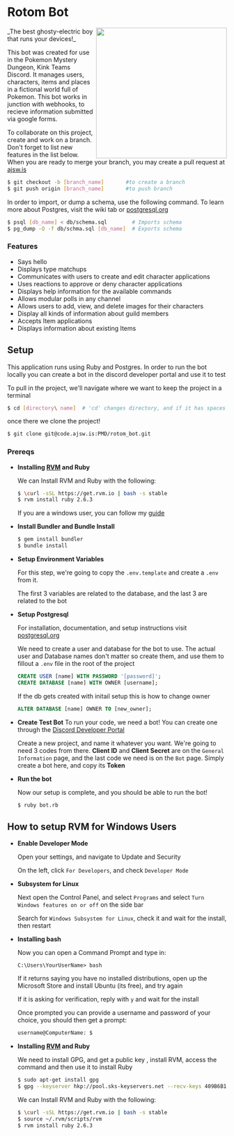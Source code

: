 # Rotom Bot
<img align= 'right' width="300" src= "https://d111vui60acwyt.cloudfront.net/product_photos/53054708/52_Rotom_original.png">
_The best ghosty-electric boy that runs your devices!_

This bot was created for use in the Pokemon Mystery Dungeon, Kink Teams Discord.
It manages users, characters, items and places in a fictional world full of
Pokemon. This bot works in junction with webhooks, to recieve information
submitted via google forms.

To collaborate on this project, create and work on a branch. Don't forget to
list new features in the list below. When you are ready to merge your branch,
you may create a pull request at [ajsw.is](https://code.ajsw.is/PMD/rotom_bot)

```bash
$ git checkout -b [branch_name]       #to create a branch
$ git push origin [branch_name]       #to push branch
```

In order to import, or dump a schema, use the following command. To learn more about
Postgres, visit the wiki tab or [postgresql.org](https://www.postgresql.org/docs/)
```bash
$ psql [db_name] < db/schema.sql        # Imports schema
$ pg_dump -O -f db/schma.sql [db_name]  # Exports schema
```

### Features
  * Says hello
  * Displays type matchups
  * Communicates with users to create and edit character applications
  * Uses reactions to approve or deny character applications
  * Displays help information for the available commands
  * Allows modular polls in any channel
  * Allows users to add, view, and delete images for their characters
  * Display all kinds of information about guild members
  * Accepts Item applications
  * Displays information about existing Items

## Setup
This application runs using Ruby and Postgres. In order to run the bot locally
you can create a bot in the discord developer portal and use it to test

To pull in the project, we'll navigate where we want to keep the project in a
terminal

```bash
$ cd [directory\ name]  # 'cd' changes directory, and if it has spaces '\' is the escape character
```

once there we clone the project!

```bash
$ git clone git@code.ajsw.is:PMD/rotom_bot.git
```

### Prereqs
  * __Installing [RVM](https://rvm.io/rvm/install) and Ruby__

    We can Install RVM and Ruby with the following:

    ```bash
    $ \curl -sSL https://get.rvm.io | bash -s stable
    $ rvm install ruby 2.6.3
    ```

    If you are a windows user, you can follow my [guide](#how-to-setup-rvm-for-windows-users)

  * __Install Bundler and Bundle Install__

    ```bash
    $ gem install bundler
    $ bundle install
    ```

  * __Setup Environment Variables__

    For this step, we're going to copy the `.env.template` and create a `.env`
    from it.

    The first 3 variables are related to the database, and the last 3 are
    related to the bot

  * __Setup Postgresql__

    For installation, documentation, and setup instructions
    visit [postgresql.org](https://www.postgresql.org/download/)

    We need to create a user and database for the bot to use. The actual user
    and Database names don't matter so create them, and use them to fillout a
    `.env` file in the root of the project

    ```sql
    CREATE USER [name] WITH PASSWORD '[password]';
    CREATE DATABASE [name] WITH OWNER [username];
    ```

    If the db gets created with initail setup this is how to change owner

    ```sql
    ALTER DATABASE [name] OWNER TO [new_owner];
    ```

  * __Create Test Bot__
    To run your code, we need a bot! You can create one through the
    [Discord Developer Portal](https://discordapp.com/developers/applications/)

    Create a new project, and name it whatever you want. We're going to need 3
    codes from there. **Client ID** and **Client Secret** are on the `General
    Information` page, and the last code we need is on the `Bot` page. Simply
    create a bot here, and copy its **Token**


  * __Run the bot__

    Now our setup is complete, and you should be able to run the bot!

    ```bash
    $ ruby bot.rb
    ```

## How to setup RVM for Windows Users
  * __Enable Developer Mode__

    Open your settings, and navigate to Update and Security

    On the left, click `For Developers`, and check `Developer Mode`

  * __Subsystem for Linux__

    Next open the Control Panel, and select `Programs`
    and select `Turn Windows features on or off` on the side bar

    Search for `Windows Subsystem for Linux`, check it and wait for the
    install, then restart

  * __Installing bash__

    Now you can open a Command Prompt and type in:
    ```
    C:\Users\YourUserName> bash
    ```
    If it returns saying you have no installed distributions, open up the
    Microsoft Store and install Ubuntu (its free), and try again

    If it is asking for verification, reply with `y` and wait for the install

    Once prompted you can provide a username and password of your choice, you
    should then get a prompt:

    ```bash
    username@ComputerName: $
    ```

  * __Installing [RVM](https://rvm.io/rvm/install) and Ruby__

    We need to install GPG, and get a public key
    , install RVM, access the command and then use it to install Ruby

    ```bash
    $ sudo apt-get install gpg
    $ gpg --keyserver hkp://pool.sks-keyservers.net --recv-keys 409B6B1796C275462A1703113804BB82D39DC0E3 7D2BAF1CF37B13E2069D6956105BD0E739499BDB
    ```

    We can Install RVM and Ruby with the following:

    ```bash
    $ \curl -sSL https://get.rvm.io | bash -s stable
    $ source ~/.rvm/scripts/rvm
    $ rvm install ruby 2.6.3
    ```


